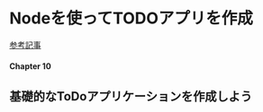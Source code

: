 # Nodeを使ってTODOアプリを作成
[参考記事](https://zenn.dev/wkb/books/node-tutorial/viewer/2)

#### Chapter 10

## 基礎的なToDoアプリケーションを作成しよう


